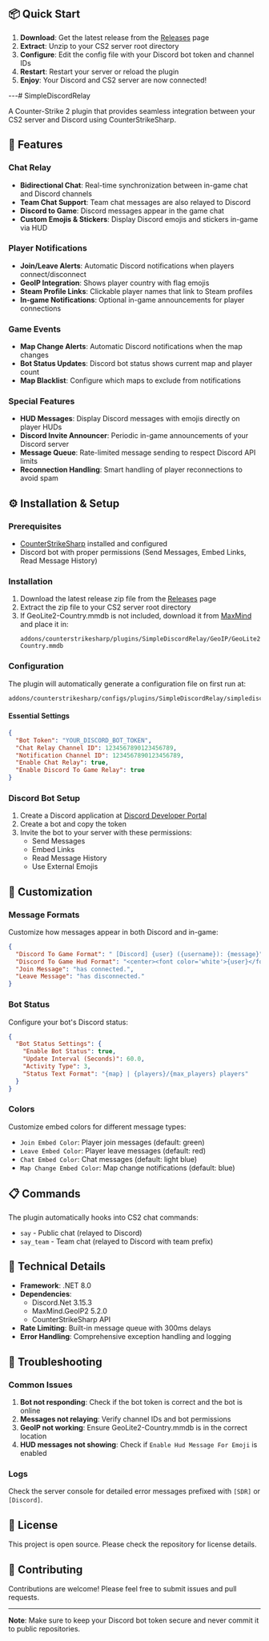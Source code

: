 ## 📦 Quick Start

1. **Download**: Get the latest release from the [Releases](../../releases) page
2. **Extract**: Unzip to your CS2 server root directory  
3. **Configure**: Edit the config file with your Discord bot token and channel IDs
4. **Restart**: Restart your server or reload the plugin
5. **Enjoy**: Your Discord and CS2 server are now connected!

---# SimpleDiscordRelay

A Counter-Strike 2 plugin that provides seamless integration between your CS2 server and Discord using CounterStrikeSharp.

## 🚀 Features

### Chat Relay
- **Bidirectional Chat**: Real-time synchronization between in-game chat and Discord channels
- **Team Chat Support**: Team chat messages are also relayed to Discord
- **Discord to Game**: Discord messages appear in the game chat
- **Custom Emojis & Stickers**: Display Discord emojis and stickers in-game via HUD

### Player Notifications
- **Join/Leave Alerts**: Automatic Discord notifications when players connect/disconnect
- **GeoIP Integration**: Shows player country with flag emojis
- **Steam Profile Links**: Clickable player names that link to Steam profiles
- **In-game Notifications**: Optional in-game announcements for player connections

### Game Events
- **Map Change Alerts**: Automatic Discord notifications when the map changes
- **Bot Status Updates**: Discord bot status shows current map and player count
- **Map Blacklist**: Configure which maps to exclude from notifications

### Special Features
- **HUD Messages**: Display Discord messages with emojis directly on player HUDs
- **Discord Invite Announcer**: Periodic in-game announcements of your Discord server
- **Message Queue**: Rate-limited message sending to respect Discord API limits
- **Reconnection Handling**: Smart handling of player reconnections to avoid spam

## ⚙️ Installation & Setup

### Prerequisites
- [CounterStrikeSharp](https://github.com/roflmuffin/CounterStrikeSharp) installed and configured
- Discord bot with proper permissions (Send Messages, Embed Links, Read Message History)

### Installation
1. Download the latest release zip file from the [Releases](../../releases) page
2. Extract the zip file to your CS2 server root directory
3. If GeoLite2-Country.mmdb is not included, download it from [MaxMind](https://www.maxmind.com/en/open-source-data-and-api-for-ip-geolocation) and place it in:
   ```
   addons/counterstrikesharp/plugins/SimpleDiscordRelay/GeoIP/GeoLite2-Country.mmdb
   ```

### Configuration
The plugin will automatically generate a configuration file on first run at:
```
addons/counterstrikesharp/configs/plugins/SimpleDiscordRelay/simplediscordrelay.json
```

#### Essential Settings
```json
{
  "Bot Token": "YOUR_DISCORD_BOT_TOKEN",
  "Chat Relay Channel ID": 1234567890123456789,
  "Notification Channel ID": 1234567890123456789,
  "Enable Chat Relay": true,
  "Enable Discord To Game Relay": true
}
```

### Discord Bot Setup
1. Create a Discord application at [Discord Developer Portal](https://discord.com/developers/applications)
2. Create a bot and copy the token
3. Invite the bot to your server with these permissions:
   - Send Messages
   - Embed Links
   - Read Message History
   - Use External Emojis

## 🎨 Customization

### Message Formats
Customize how messages appear in both Discord and in-game:

```json
{
  "Discord To Game Format": " [Discord] {user} ({username}): {message}",
  "Discord To Game Hud Format": "<center><font color='white'>{user}</font><br>{emojis}<br>{message}</center>",
  "Join Message": "has connected.",
  "Leave Message": "has disconnected."
}
```

### Bot Status
Configure your bot's Discord status:

```json
{
  "Bot Status Settings": {
    "Enable Bot Status": true,
    "Update Interval (Seconds)": 60.0,
    "Activity Type": 3,
    "Status Text Format": "{map} | {players}/{max_players} players"
  }
}
```

### Colors
Customize embed colors for different message types:
- `Join Embed Color`: Player join messages (default: green)
- `Leave Embed Color`: Player leave messages (default: red)
- `Chat Embed Color`: Chat messages (default: light blue)
- `Map Change Embed Color`: Map change notifications (default: blue)

## 📋 Commands

The plugin automatically hooks into CS2 chat commands:
- `say` - Public chat (relayed to Discord)
- `say_team` - Team chat (relayed to Discord with team prefix)

## 🔧 Technical Details

- **Framework**: .NET 8.0
- **Dependencies**: 
  - Discord.Net 3.15.3
  - MaxMind.GeoIP2 5.2.0
  - CounterStrikeSharp API
- **Rate Limiting**: Built-in message queue with 300ms delays
- **Error Handling**: Comprehensive exception handling and logging

## 🐛 Troubleshooting

### Common Issues
1. **Bot not responding**: Check if the bot token is correct and the bot is online
2. **Messages not relaying**: Verify channel IDs and bot permissions
3. **GeoIP not working**: Ensure GeoLite2-Country.mmdb is in the correct location
4. **HUD messages not showing**: Check if `Enable Hud Message For Emoji` is enabled

### Logs
Check the server console for detailed error messages prefixed with `[SDR]` or `[Discord]`.

## 📝 License

This project is open source. Please check the repository for license details.

## 🤝 Contributing

Contributions are welcome! Please feel free to submit issues and pull requests.

---

**Note**: Make sure to keep your Discord bot token secure and never commit it to public repositories.
